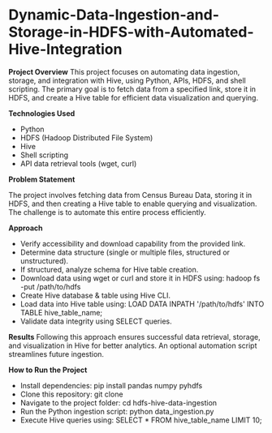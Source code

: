 # Dynamic-Data-Ingestion-and-Storage-in-HDFS-with-Automated-Hive-Integration



**Project Overview**
This project focuses on automating data ingestion, storage, and integration with Hive, using Python, APIs, HDFS, and shell scripting. The primary goal is to fetch data from a specified link, store it in HDFS, and create a Hive table for efficient data visualization and querying.

**Technologies Used**
- Python
- HDFS (Hadoop Distributed File System)
- Hive
- Shell scripting
- API data retrieval tools (wget, curl)

**Problem Statement**
  
The project involves fetching data from Census Bureau Data, storing it in HDFS, and then creating a Hive table to enable querying and visualization.
The challenge is to automate this entire process efficiently.

**Approach**

- Verify accessibility and download capability from the provided link.
- Determine data structure (single or multiple files, structured or unstructured).
- If structured, analyze schema for Hive table creation.
- Download data using wget or curl and store it in HDFS using:
hadoop fs -put <filename> /path/to/hdfs
- Create Hive database & table using Hive CLI.
- Load data into Hive table using:
LOAD DATA INPATH '/path/to/hdfs' INTO TABLE hive_table_name;
- Validate data integrity using SELECT queries.

**Results**
Following this approach ensures successful data retrieval, storage, and visualization in Hive for better analytics. An optional automation script streamlines future ingestion.

**How to Run the Project**
- Install dependencies:
pip install pandas numpy pyhdfs
- Clone this repository:
git clone <repo-link>
- Navigate to the project folder:
cd hdfs-hive-data-ingestion
- Run the Python ingestion script:
python data_ingestion.py
- Execute Hive queries using:
SELECT * FROM hive_table_name LIMIT 10;



